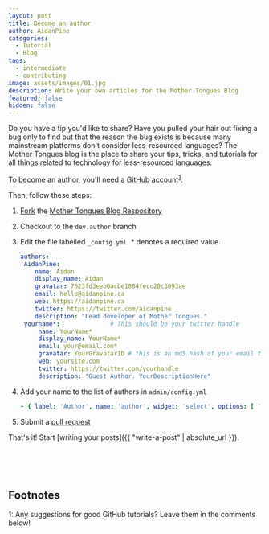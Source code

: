 ```yaml
---
layout: post
title: Become an author
author: AidanPine
categories:
  - Tutorial
  - Blog
tags:
  - intermediate
  - contributing
image: assets/images/01.jpg
description: Write your own articles for the Mother Tongues Blog
featured: false
hidden: false
---
```

Do you have a tip you'd like to share? Have you pulled your hair out fixing a bug only to find out that the reason the bug exists is because many mainstream platforms don't consider less-resourced languages? The Mother Tongues blog is the place to share your tips, tricks, and tutorials for all things related to technology for less-resourced languages.

To become an author, you'll need a [GitHub](https://github.com) account<sup>[1](#github-footnote)</sup>.

Then, follow these steps:

1. [Fork](https://docs.github.com/en/github/getting-started-with-github/fork-a-repo) the [Mother Tongues Blog Respository](https://github.com/MotherTongues/mothertongues-blog)
2. Checkout to the `dev.author` branch
3. Edit the file labelled `_config.yml`. * denotes a required value.

   ```yaml
   authors:
    AidanPine:
       name: Aidan
       display_name: Aidan
       gravatar: 7623fd3eeb0acbe1084fecc20c3093ae 
       email: hello@aidanpine.ca
       web: https://aidanpine.ca
       twitter: https://twitter.com/aidanpine
       description: "Lead developer of Mother Tongues."
    yourname*:              # This should be your twitter handle
        name: YourName*
        display_name: YourName*
        email: your@email.com*
        gravatar: YourGravatarID # this is an md5 hash of your email that you used to sign up for https://en.gravatar.com/ you can either calculate this on the command line, or use an online generator like https://www.md5hashgenerator.com/ 
        web: yoursite.com
        twitter: https://twitter.com/yourhandle
        description: "Guest Author. YourDescriptionHere"
   ```

4. Add your name to the list of authors in `admin/config.yml`
   
   ```yaml
   - { label: 'Author', name: 'author', widget: 'select', options: [ 'AidanPine',    '_eddieantonio', 'delaney', 'fineen', 'YOURNAME' ] }
   ```
   
5. Submit a [pull request](https://github.com/MotherTongues/mothertongues-blog/pull/new/dev.author)

That's it! Start \[writing your posts]({{ "write-a-post" | absolute_url }}).

<br> 
<br> 
<br>   

## Footnotes

<a name="github-footnote">1</a>: Any suggestions for good GitHub tutorials? Leave them in the comments below!
